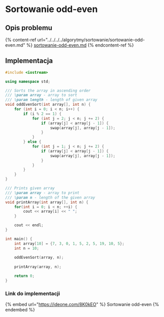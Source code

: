# Sortowanie odd-even

## Opis problemu

{% content-ref url="../../../../algorytmy/sortowanie/sortowanie-odd-even.md" %}
[sortowanie-odd-even.md](../../../../algorytmy/sortowanie/sortowanie-odd-even.md)
{% endcontent-ref %}

## Implementacja

```cpp
#include <iostream>

using namespace std;

/// Sorts the array in ascending order
/// \param array - array to sort
/// \param length - length of given array
void oddEvenSort(int array[], int n) {
    for (int i = 0; i < n; i++) {
        if (i % 2 == 1) {
            for (int j = 2; j < n; j += 2) {
                if (array[j] < array[j - 1]) {
                    swap(array[j], array[j - 1]);
                }
            }
        } else {
            for (int j = 1; j < n; j += 2) {
                if (array[j] < array[j - 1]) {
                    swap(array[j], array[j - 1]);
                }
            }
        }
    }
}

/// Prints given array
/// \param array - array to print
/// \param n - length of the given array
void printArray(int array[], int n) {
    for(int i = 0; i < n; ++i) {
        cout << array[i] << " ";
    }

    cout << endl;
}

int main() {
    int array[10] = {7, 3, 0, 1, 5, 2, 5, 19, 10, 5};
    int n = 10;
    
    oddEvenSort(array, n);
    
    printArray(array, n);

    return 0;
}
```

### Link do implementacji

{% embed url="https://ideone.com/8K0kEO" %}
Sortowanie odd-even
{% endembed %}